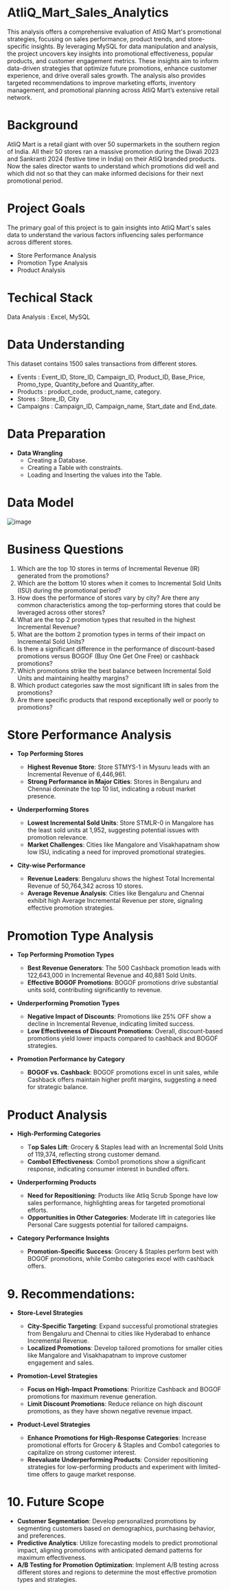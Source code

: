 # AtliQ_Mart_Sales_Analytics
This analysis offers a comprehensive evaluation of AtliQ Mart's promotional strategies, focusing on sales performance, product trends, and store-specific insights. By leveraging MySQL for data manipulation and analysis, the project uncovers key insights into promotional effectiveness, popular products, and customer engagement metrics. These insights aim to inform data-driven strategies that optimize future promotions, enhance customer experience, and drive overall sales growth. The analysis also provides targeted recommendations to improve marketing efforts, inventory management, and promotional planning across AtliQ Mart’s extensive retail network.

# Background
AtliQ Mart is a retail giant with over 50 supermarkets in the southern region of India. All their 50 stores ran a massive promotion during the Diwali 2023 and Sankranti 2024 (festive time in India) on their AtliQ branded products. Now the sales director wants to understand which promotions did well and which did not so that they can make informed decisions for their next promotional period.

# Project Goals
The primary goal of this project is to gain insights into AtliQ Mart's sales data to understand the various factors influencing sales performance across different stores.
- Store Performance Analysis
- Promotion Type Analysis
- Product Analysis

# Techical Stack
Data Analysis : Excel, MySQL

# Data Understanding
This dataset contains 1500 sales transactions from  different stores.
- Events  : Event_ID, Store_ID, Campaign_ID, Product_ID, Base_Price, Promo_type, Quantity_before and Quantity_after.
- Products : product_code, product_name, category.
- Stores : Store_ID, City
- Campaigns : Campaign_ID, Campaign_name, Start_date and End_date.

# Data Preparation
- **Data Wrangling**
   - Creating a Database.
   - Creating a Table with constraints.
   - Loading and Inserting the values into the Table.

# Data Model
![image](https://github.com/user-attachments/assets/954ed1df-6d17-4ba7-a5e1-bcf5a730bea5)

 
# Business Questions
1. Which are the top 10 stores in terms of Incremental Revenue (IR) generated from the promotions?
2. Which are the bottom 10 stores when it comes to Incremental Sold Units (ISU) during the promotional period?
3. How does the performance of stores vary by city? Are there any common characteristics among the top-performing stores that could be leveraged across other stores?
4. What are the top 2 promotion types that resulted in the highest Incremental Revenue?
5. What are the bottom 2 promotion types in terms of their impact on Incremental Sold Units?
6. Is there a significant difference in the performance of discount-based promotions versus BOGOF (Buy One Get One Free) or cashback promotions?
7. Which promotions strike the best balance between Incremental Sold Units and maintaining healthy margins?
8. Which product categories saw the most significant lift in sales from the promotions?
9. Are there specific products that respond exceptionally well or poorly to promotions?

# Store Performance Analysis
- **Top Performing Stores**
  - **Highest Revenue Store**: Store STMYS-1 in Mysuru leads with an Incremental Revenue of 6,446,961.
  - **Strong Performance in Major Cities**: Stores in Bengaluru and Chennai dominate the top 10 list, indicating a robust market presence.

- **Underperforming Stores**
  - **Lowest Incremental Sold Units**: Store STMLR-0 in Mangalore has the least sold units at 1,952, suggesting potential issues with promotion relevance.
  - **Market Challenges**: Cities like Mangalore and Visakhapatnam show low ISU, indicating a need for improved promotional strategies.

- **City-wise Performance**
  - **Revenue Leaders**: Bengaluru shows the highest Total Incremental Revenue of 50,764,342 across 10 stores.
  - **Average Revenue Analysis**: Cities like Bengaluru and Chennai exhibit high Average Incremental Revenue per store, signaling effective promotion strategies.

# Promotion Type Analysis
- **Top Performing Promotion Types**
  - **Best Revenue Generators**: The 500 Cashback promotion leads with 122,643,000 in Incremental Revenue and 40,881 Sold Units.
  - **Effective BOGOF Promotions**: BOGOF promotions drive substantial units sold, contributing significantly to revenue.

- **Underperforming Promotion Types**
  - **Negative Impact of Discounts**: Promotions like 25% OFF show a decline in Incremental Revenue, indicating limited success.
  - **Low Effectiveness of Discount Promotions**: Overall, discount-based promotions yield lower impacts compared to cashback and BOGOF strategies.

- **Promotion Performance by Category**
  - **BOGOF vs. Cashback**: BOGOF promotions excel in unit sales, while Cashback offers maintain higher profit margins, suggesting a need for strategic balance.

# Product Analysis
- **High-Performing Categories**
  - T**op Sales Lift**: Grocery & Staples lead with an Incremental Sold Units of 119,374, reflecting strong customer demand.
  - **Combo1 Effectiveness**: Combo1 promotions show a significant response, indicating consumer interest in bundled offers.

- **Underperforming Products**
  - **Need for Repositioning**: Products like Atliq Scrub Sponge have low sales performance, highlighting areas for targeted promotional efforts.
  - **Opportunities in Other Categories**: Moderate lift in categories like Personal Care suggests potential for tailored campaigns.

- **Category Performance Insights**
  - **Promotion-Specific Success**: Grocery & Staples perform best with BOGOF promotions, while Combo categories excel with cashback offers.

  
# 9. Recommendations:
- **Store-Level Strategies**
  - **City-Specific Targeting**: Expand successful promotional strategies from Bengaluru and Chennai to cities like Hyderabad to enhance Incremental Revenue.
  - **Localized Promotions**: Develop tailored promotions for smaller cities like Mangalore and Visakhapatnam to improve customer engagement and sales.

- **Promotion-Level Strategies**
  - **Focus on High-Impact Promotions**: Prioritize Cashback and BOGOF promotions for maximum revenue generation.
  - **Limit Discount Promotions**: Reduce reliance on high discount promotions, as they have shown negative revenue impact.

- **Product-Level Strategies**
  - **Enhance Promotions for High-Response Categories**: Increase promotional efforts for Grocery & Staples and Combo1 categories to capitalize on strong customer interest.
  - **Reevaluate Underperforming Products**: Consider repositioning strategies for low-performing products and experiment with limited-time offers to gauge market response.
  
# 10. Future Scope
- **Customer Segmentation**: Develop personalized promotions by segmenting customers based on demographics, purchasing behavior, and preferences.
- **Predictive Analytics**: Utilize forecasting models to predict promotional impact, aligning promotions with anticipated demand patterns for maximum effectiveness.
- **A/B Testing for Promotion Optimization**: Implement A/B testing across different stores and regions to determine the most effective promotion types and strategies.
